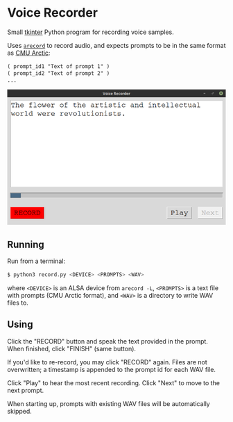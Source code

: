 # Voice Recorder

Small [tkinter](https://wiki.python.org/moin/TkInter) Python program for recording voice samples.

Uses [`arecord`](https://linux.die.net/man/1/arecord) to record audio, and expects prompts to be in the same format as [CMU Arctic](http://www.festvox.org/cmu_arctic/):

```
( prompt_id1 "Text of prompt 1" )
( prompt_id2 "Text of prompt 2" )
...
```

![Screenshot](img/screenshot.png)

## Running

Run from a terminal:

```sh
$ python3 record.py <DEVICE> <PROMPTS> <WAV>
```

where `<DEVICE>` is an ALSA device from `arecord -L`, `<PROMPTS>` is a text file with prompts (CMU Arctic format), and `<WAV>` is a directory to write WAV files to.

## Using

Click the "RECORD" button and speak the text provided in the prompt. When finished, click "FINISH" (same button).

If you'd like to re-record, you may click "RECORD" again. Files are not overwritten; a timestamp is appended to the prompt id for each WAV file.

Click "Play" to hear the most recent recording. Click "Next" to move to the next prompt.

When starting up, prompts with existing WAV files will be automatically skipped.
